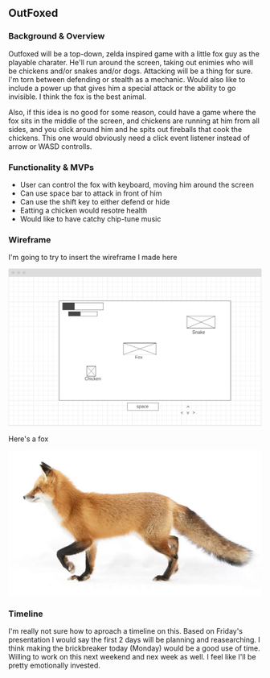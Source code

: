 ## OutFoxed

### Background & Overview

Outfoxed will be a top-down, zelda inspired game with a little fox guy as the playable charater. He'll run around the screen, taking out enimies who will be chickens and/or snakes and/or dogs. Attacking will be a thing for sure. I'm torn between defending or stealth as a mechanic. Would also like to include a power up that gives him a special attack or the ability to go invisible. I think the fox is the best animal. 

Also, if this idea is no good for some reason, could have a game where the fox sits in the middle of the screen, and chickens are running at him from all sides, and you click around him and he spits out fireballs that cook the chickens. This one would obviously need a click event listener instead of arrow or WASD controlls.

### Functionality & MVPs
- User can control the fox with keyboard, moving him around the screen
- Can use space bar to attack in front of him
- Can use the shift key to either defend or hide
- Eatting a chicken would resotre health
- Would like to have catchy chip-tune music

### Wireframe
I'm going to try to insert the wireframe I made here

![Wireframe](./dist/images/wireframe.png)

Here's a fox

![Fox](./dist/images/foxguy.png)

### Timeline

I'm really not sure how to aproach a timeline on this. Based on Friday's presentation I would say the first 2 days will be planning and reasearching. I think making the brickbreaker today (Monday) would be a good use of time. Willing to work on this next weekend and nex week as well. I feel like I'll be pretty emotionally invested.
